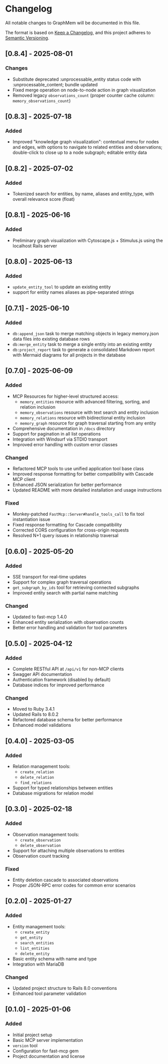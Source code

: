 # Changelog

All notable changes to GraphMem will be documented in this file.

The format is based on [Keep a Changelog](https://keepachangelog.com/en/1.0.0/),
and this project adheres to [Semantic Versioning](https://semver.org/spec/v2.0.0.html).

## [0.8.4] - 2025-08-01

### Changes
- Substitute deprecated :unprocessable_entity status code with :unprocessable_content; bundle updated
- Fixed merge operation on node-to-node action in graph visualization
- Removed legacy `observations_count` (proper counter cache column: `memory_observations_count`)

## [0.8.3] - 2025-07-18

### Added
- Improved "knowledge graph visualization": contextual menu for nodes and edges, with options to navigate to related entities and observations; double-click to close up to a node subgraph; editable entity data

## [0.8.2] - 2025-07-02

### Added
- Tokenized search for entities, by name, aliases and entity_type, with overall relevance score (float)

## [0.8.1] - 2025-06-16

### Added
- Preliminary graph visualization with Cytoscape.js + Stimulus.js using the localhost Rails server


## [0.8.0] - 2025-06-13

### Added
- `update_entity_tool` to update an existing entity
- support for entity names aliases as pipe-separated strings


## [0.7.1] - 2025-06-10

### Added
- `db:append_json` task to merge matching objects in legacy memory.json data files into existing database rows
- `db:merge_entity` task to merge a single entity into an existing entity
- `db:project_report` task to generate a consolidated Markdown report with Mermaid diagrams for all projects in the database


## [0.7.0] - 2025-06-09

### Added
- MCP Resources for higher-level structured access:
  - `memory_entities` resource with advanced filtering, sorting, and relation inclusion
  - `memory_observations` resource with text search and entity inclusion
  - `memory_relations` resource with bidirectional entity inclusion
  - `memory_graph` resource for graph traversal starting from any entity
- Comprehensive documentation in `/docs` directory
- Support for pagination in all list operations
- Integration with Windsurf via STDIO transport
- Improved error handling with custom error classes

### Changed
- Refactored MCP tools to use unified application tool base class
- Improved response formatting for better compatibility with Cascade MCP client
- Enhanced JSON serialization for better performance
- Updated README with more detailed installation and usage instructions

### Fixed
- Monkey-patched `FastMcp::Server#handle_tools_call` to fix tool instantiation issue
- Fixed response formatting for Cascade compatibility
- Corrected CORS configuration for cross-origin requests
- Resolved N+1 query issues in relationship traversal

## [0.6.0] - 2025-05-20

### Added
- SSE transport for real-time updates
- Support for complex graph traversal operations
- `get_subgraph_by_ids` tool for retrieving connected subgraphs
- Improved entity search with partial name matching

### Changed
- Updated to fast-mcp 1.4.0
- Enhanced entity serialization with observation counts
- Better error handling and validation for tool parameters

## [0.5.0] - 2025-04-12

### Added
- Complete RESTful API at `/api/v1` for non-MCP clients
- Swagger API documentation
- Authentication framework (disabled by default)
- Database indices for improved performance

### Changed
- Moved to Ruby 3.4.1
- Updated Rails to 8.0.2
- Refactored database schema for better performance
- Enhanced model validations

## [0.4.0] - 2025-03-05

### Added
- Relation management tools:
  - `create_relation`
  - `delete_relation`
  - `find_relations`
- Support for typed relationships between entities
- Database migrations for relation model

## [0.3.0] - 2025-02-18

### Added
- Observation management tools:
  - `create_observation`
  - `delete_observation`
- Support for attaching multiple observations to entities
- Observation count tracking

### Fixed
- Entity deletion cascade to associated observations
- Proper JSON-RPC error codes for common error scenarios

## [0.2.0] - 2025-01-27

### Added
- Entity management tools:
  - `create_entity`
  - `get_entity`
  - `search_entities`
  - `list_entities`
  - `delete_entity`
- Basic entity schema with name and type
- Integration with MariaDB

### Changed
- Updated project structure to Rails 8.0 conventions
- Enhanced tool parameter validation

## [0.1.0] - 2025-01-06

### Added
- Initial project setup
- Basic MCP server implementation
- `version` tool
- Configuration for fast-mcp gem
- Project documentation and license
